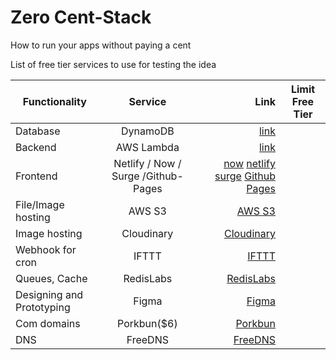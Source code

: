 # Zero Cent-Stack
How to run your apps without paying a cent 

List of free tier services to use for testing the idea 

| Functionality 	| Service 	| Link 	| Limit Free Tier 	|
|---------------------------	|:---------------------:	|-----:	|-----------------	|
| Database 	| DynamoDB 	| [link](https://aws.amazon.com/dynamodb/)	|   	|
| Backend 	| AWS Lambda 	| [link](https://aws.amazon.com/lambda/)  	|  	|
| Frontend 	| Netlify / Now / Surge /Github-Pages 	| [now](https://zeit.co/) [netlify](https://www.netlify.com/) [surge](https://surge.sh/) [Github Pages ](https://pages.github.com/) 	|  	|
| File/Image hosting | AWS S3	| [AWS S3](https://aws.amazon.com/s3/) 	|  	|  	|
| Image hosting 	| Cloudinary |[Cloudinary](https://cloudinary.com/) 	|  	|  	|
| Webhook for cron | IFTTT	| [IFTTT](https://platform.ifttt.com/)	|  	|  	|
| Queues, Cache 	| RedisLabs | [RedisLabs](https://redislabs.com/redis-enterprise-cloud/pricing/) |  	|
| Designing and Prototyping 	| Figma 	| [Figma](https://www.figma.com/pricing/) 	|  	|
| Com domains 	| Porkbun($6) |  [Porkbun](https://porkbun.com/)	|  	|
| DNS 	| FreeDNS	| [FreeDNS](https://freedns.afraid.org/) 	|  	|
